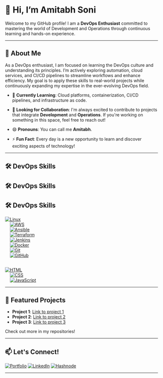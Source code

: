 # 👋 Hi, I’m Amitabh Soni

Welcome to my GitHub profile! I am a **DevOps Enthusiast** committed to mastering the world of Development and Operations through continuous learning and hands-on experience.

---

## 🚀 About Me

As a DevOps enthusiast, I am focused on learning the DevOps culture and understanding its principles. I’m actively exploring automation, cloud services, and CI/CD pipelines to streamline workflows and enhance efficiency. My goal is to apply these skills to real-world projects while continuously expanding my expertise in the ever-evolving DevOps field.

- 🌱 **Currently Learning**: Cloud platforms, containerization, CI/CD pipelines, and infrastructure as code.
- 🤝 **Looking for Collaboration**: I'm always excited to contribute to projects that integrate **Development** and **Operations**. If you're working on something in this space, feel free to reach out!

- 😄 **Pronouns**: You can call me **Amitabh**.
- ⚡ **Fun Fact**: Every day is a new opportunity to learn and discover exciting aspects of technology!

---

## 🛠️ DevOps Skills

## 🛠️ DevOps Skills

## 🛠️ DevOps Skills

[![Linux](https://skillicons.dev/icons?i=linux)](https://skillicons.dev)   
&nbsp;&nbsp;&nbsp; <!-- This creates some space -->
[![AWS](https://skillicons.dev/icons?i=aws)](https://skillicons.dev)   
&nbsp;&nbsp;&nbsp; <!-- This creates some space -->
[![Ansible](https://skillicons.dev/icons?i=ansible)](https://skillicons.dev)   
&nbsp;&nbsp;&nbsp; <!-- This creates some space -->
[![Terraform](https://skillicons.dev/icons?i=terraform)](https://skillicons.dev)   
&nbsp;&nbsp;&nbsp; <!-- This creates some space -->
[![Jenkins](https://skillicons.dev/icons?i=jenkins)](https://skillicons.dev)   
&nbsp;&nbsp;&nbsp; <!-- This creates some space -->
[![Docker](https://skillicons.dev/icons?i=docker)](https://skillicons.dev)   
&nbsp;&nbsp;&nbsp; <!-- This creates some space -->
[![Git](https://skillicons.dev/icons?i=git)](https://skillicons.dev)   
&nbsp;&nbsp;&nbsp; <!-- This creates some space -->
[![GitHub](https://skillicons.dev/icons?i=github)](https://skillicons.dev)   
&nbsp;&nbsp;&nbsp; <!-- This creates some space -->
<!-- [![Kubernetes](https://skillicons.dev/icons?i=kubernetes)](https://skillicons.dev) -->
[![HTML](https://skillicons.dev/icons?i=html)](https://skillicons.dev)   
&nbsp;&nbsp;&nbsp; <!-- This creates some space -->
[![CSS](https://skillicons.dev/icons?i=css)](https://skillicons.dev)   
&nbsp;&nbsp;&nbsp; <!-- This creates some space -->
[![JavaScript](https://skillicons.dev/icons?i=javascript)](https://skillicons.dev)   



<!-- [![Kubernetes](https://skillicons.dev/icons?i=kubernetes)](https://skillicons.dev) -->

---

## 🌟 Featured Projects

- **Project 1**: [Link to project 1](#)
- **Project 2**: [Link to project 2](#)
- **Project 3**: [Link to project 3](#)

Check out more in my repositories!

---

## 📫 Let's Connect!

[![Portfolio](https://img.shields.io/badge/Portfolio-00A98F?style=for-the-badge)](https://amitabh.engineer/)
[![LinkedIn](https://img.shields.io/badge/LinkedIn-0077B5?style=for-the-badge&logo=linkedin&logoColor=white)](https://linkedin.com/in/amitabh-soni-devops)
[![Hashnode](https://img.shields.io/badge/Hashnode-2962FF?style=for-the-badge&logo=hashnode&logoColor=white)](https://amitabhdevops.hashnode.dev/)

---
